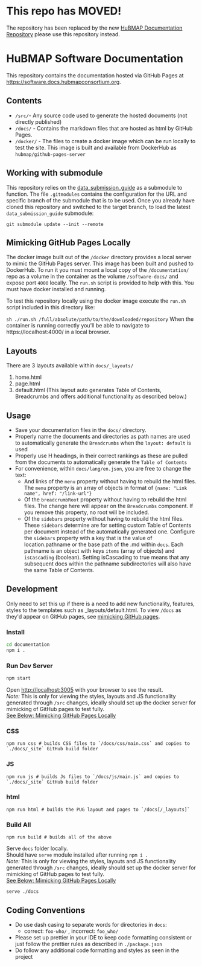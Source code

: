 # This repo has MOVED!
The repository has been replaced by the new [HuBMAP Documentation Repository](https://github.com/hubmapconsortium/documentation/) please use this repository instead.

# HuBMAP Software Documentation
This repository contains the documentation hosted via GitHub Pages at https://software.docs.hubmapconsortium.org.

## Contents
- `/src/`- Any source code used to generate the hosted documents (not directly published)
- `/docs/` - Contains the markdown files that are hosted as html by GitHub Pages.
- `/docker/` - The files to create a docker image which can be run locally to test the site. This image is built and available from DockerHub as `hubmap/github-pages-server`

## Working with submodule

This repository relies on the [data_submission_guide](https://github.com/x-atlas-consortia/data_submission_guide) as a submodule to function. The
file `.gitmodules` contains the configuration for the URL and specific branch of the submodule that is to be used. Once
you already have cloned this repository and switched to the target branch, to load the latest `data_submission_guide` submodule:

```
git submodule update --init --remote
```

## Mimicking GitHub Pages Locally
The docker image built out of the `/docker` directory provides a local server to mimic the GitHub Pages server. This image has been built and pushed to DockerHub.
To run it you must mount a local copy of the `/documentation/` repo as a volume in the container as the volume `/software-docs/` and expose port `4000` locally.
The `run.sh` script is provided to help with this. You must have docker installed and running.

To test this repository locally using the docker image execute the `run.sh` script included in this directory like:

`sh ./run.sh /full/absolute/path/to/the/downloaded/repository`
When the container is running correctly you'll be able to navigate to https://localhost:4000/ in a local browser.

## Layouts
There are 3 layouts available within `docs/_layouts/`
1. home.html
2. page.html
3. default.html (This layout auto generates Table of Contents, Breadcrumbs and offers additional functionality as described below.)

## Usage
- Save your documentation files in the `docs/` directory.
- Properly name the documents and directories as path names are used to automatically generate the `Breadcrumbs` when the `layout: default` is used
- Properly use H headings, in their correct rankings as these are pulled from the documents to automatically generate the `Table of Contents`
- For convenience, within `docs/lang/en.json`, you are free to change the text:
  - And links of the `menu` property without having to rebuild the html files. The `menu` property is an array of objects in format of `{name: "Link name", href: "/link-url"}`
  - Of the `breadcrumbRoot` property without having to rebuild the html files. The change here will appear on the `Breadcrumbs` component. If you remove this property, no root will be included.
  - Of the `sidebars` property without having to rebuild the html files. These `sidebars` determine are for setting custom Table of Contents per document instead of the automatically generated one. Configure the `sidebars` property with a key that is the value of location.pathname or the base path of the .md within `docs`. Each pathname is an object with keys `items` (array of objects) and `isCascading` (boolean). Setting isCascading to true means that any subsequent docs within the pathname subdirectories will also have the same Table of Contents.

## Development
Only need to set this up if there is a need to add new functionality, features, styles to the templates such as _layouts/default.html. 
To view `/docs` as they'd appear on GitHub pages, see [mimicking GitHub pages](#mimicking-github-pages-locally).
### Install
```bash
cd documentation
npm i .
```

### Run Dev Server
```bash
npm start
```
Open [http://localhost:3005](http://localhost:3005) with your browser to see the result.   
*Note:* This is only for viewing the styles, layouts and JS functionality generated through `/src` changes, ideally should set up the docker server for mimicking of GitHub pages to test fully.  
[See Below: Mimicking GitHub Pages Locally](#mimicking-github-pages-locally)
### CSS
```
npm run css # builds CSS files to `/docs/css/main.css` and copies to `./docs/_site` GitHub build folder
```

### JS
```
npm run js # builds Js files to `/docs/js/main.js` and copies to `./docs/_site` GitHub build folder
```

### html
```
npm run html # builds the PUG layout and pages to `/docs[/_layouts]`
```

### Build All
```
npm run build # builds all of the above
```
Serve `docs` folder locally.   
Should have `serve` module installed after running `npm i .`  
*Note:* This is only for viewing the styles, layouts and JS functionality generated through `/src` changes, ideally should set up the docker server for mimicking of GitHub pages to test fully.  
[See Below: Mimicking GitHub Pages Locally](#mimicking-github-pages-locally)
```
serve ./docs 
```
## Coding Conventions
- Do use dash casing to separate words for directories in `docs`:
    - correct: `foo-who/` , incorrect: `foo_who/`
- Please set up prettier in your IDE to keep code formatting consistent or just follow the prettier rules as described in `./package.json`
- Do follow any additional code formatting and styles as seen in the project
